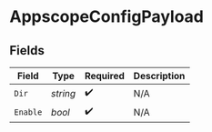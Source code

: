 # AppscopeConfigPayload


## Fields

| Field              | Type               | Required           | Description        |
| ------------------ | ------------------ | ------------------ | ------------------ |
| `Dir`              | *string*           | :heavy_check_mark: | N/A                |
| `Enable`           | *bool*             | :heavy_check_mark: | N/A                |